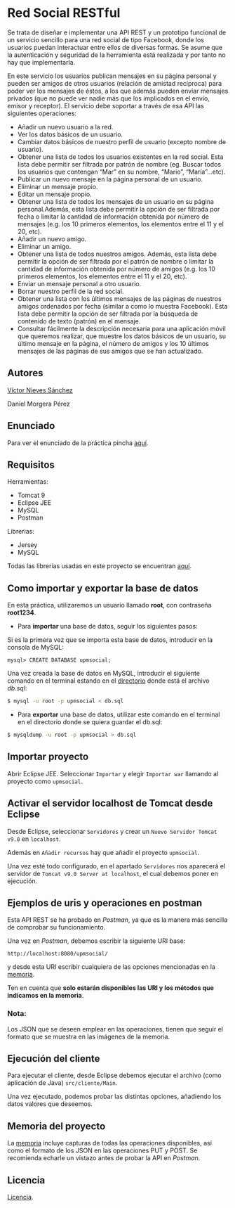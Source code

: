 # Red Social RESTful
Se trata de diseñar e implementar una API REST y un prototipo funcional de un servicio sencillo para una red social de tipo Facebook, donde los usuarios puedan interactuar entre ellos de diversas formas. Se asume que la autenticación y seguridad de la herramienta está realizada y por tanto no hay que implementarla.

En este servicio los usuarios publican mensajes en su página personal y pueden ser amigos de otros usuarios (relación de amistad recíproca) para poder ver los mensajes de éstos, a los que además pueden enviar mensajes privados (que no puede ver nadie más que los implicados en el envío, emisor y receptor). El servicio debe soportar a través de esa API las siguientes operaciones:
- Añadir un nuevo usuario a la red.
- Ver los datos básicos de un usuario.
- Cambiar datos básicos de nuestro perfil de usuario (excepto nombre de usuario).
- Obtener una lista de todos los usuarios existentes en la red social. Esta lista debe permitir ser filtrada por patrón de nombre (eg. Buscar todos los usuarios que contengan “Mar” en su nombre, “Mario”, “María”…etc).
- Publicar un nuevo mensaje en la página personal de un usuario.
- Eliminar un mensaje propio.
- Editar un mensaje propio.
- Obtener una lista de todos los mensajes de un usuario en su página personal.Además, esta lista debe permitir la opción de ser filtrada por fecha o limitar la cantidad de información obtenida por número de mensajes (e.g. los 10 primeros elementos, los elementos entre el 11 y el 20, etc).
- Añadir un nuevo amigo.
- Eliminar un amigo.
- Obtener una lista de todos nuestros amigos. Además, esta lista debe permitir la opción de ser filtrada por el patrón de nombre o limitar la cantidad de información obtenida por número de amigos (e.g. los 10 primeros elementos, los elementos entre el 11 y el 20, etc).
- Enviar un mensaje personal a otro usuario.
- Borrar nuestro perfil de la red social.
- Obtener una lista con los últimos mensajes de las páginas de nuestros amigos ordenados por fecha (similar a como lo muestra Facebook). Esta lista debe permitir la opción de ser filtrada por la búsqueda de contenido de texto (patrón) en el mensaje.
- Consultar fácilmente la descripción necesaria para una aplicación móvil que queremos realizar, que muestre los datos básicos de un usuario, su último mensaje en la página, el número de amigos y los 10 últimos mensajes de las páginas de sus amigos que se han actualizado.

## Autores
[Víctor Nieves Sánchez](https://twitter.com/VictorNS69)

Daniel Morgera Pérez

## Enunciado
Para ver el enunciado de la práctica pincha [aquí](/doc/Practica-RESTful-2019-enunciado.pdf).

## Requisitos
Herramientas:
- Tomcat 9
- Eclipse JEE
- MySQL
- Postman 

Librerias:
- Jersey 
- MySQL

Todas las librerías usadas en este proyecto se encuentran [aquí](/upmsocial/WebContent/WEB-INF/lib).
## Como importar y exportar la base de datos
En esta práctica, utilizaremos un usuario llamado **root**, con contraseña **root1234**.

- Para **importar** una base de datos, seguir los siguientes pasos:

Si es la primera vez que se importa esta base de datos, introducir en la consola de MySQL:
```
mysql> CREATE DATABASE upmsocial;
```
Una vez creada la base de datos en MySQL, introducir el siguiente comando en el terminal estando en el [directorio](/upmsocial/src/bd) donde está el archivo _db.sql_:
```sh
$ mysql -u root -p upmsocial < db.sql
```

- Para **exportar** una base de datos, utilizar este comando en el terminal en el directorio donde se quiera guardar el db.sql:
```sh
$ mysqldump -u root -p upmsocial > db.sql
```
## Importar proyecto
Abrir Eclipse JEE. Seleccionar `Importar` y elegir `Importar war` llamando al proyecto como `upmsocial`.
## Activar el servidor localhost de Tomcat desde Eclipse
Desde Eclipse, seleccionar `Servidores` y crear un `Nuevo Servidor Tomcat v9.0` en `localhost`.

Además en `Añadir recursos` hay que añadir el proyecto `upmsocial`.

Una vez esté todo configurado, en el apartado `Servidores` nos aparecerá el servidor de `Tomcat v9.0 Server at localhost`, el cual debemos poner en ejecución.
## Ejemplos de uris y operaciones en postman
Esta API REST se ha probado en _Postman_, ya que es la manera más sencilla de comprobar su funcionamiento.

Una vez en _Postman_, debemos escribir la siguiente URI base:
```
http://localhost:8080/upmsocial/
```
y desde esta URI escribir cualquiera de las opciones mencionadas en la [memoria](/doc/Memoria-SOS.pdf).

Ten en cuenta que **solo estarán disponibles las URI y los métodos que indicamos en la memoria**.
### Nota:
Los JSON que se deseen emplear en las operaciones, tienen que seguir el formato que se muestra en las imágenes de la memoria.
## Ejecución del cliente
Para ejecutar el cliente, desde Eclipse debemos ejecutar el archivo (como aplicación de Java) `src/cliente/Main`.

Una vez ejecutado, podemos probar las distintas opciones, añadiendo los datos valores que deseemos.
## Memoria del proyecto
La [memoria](/doc/Memoria-SOS.pdf) incluye capturas de todas las operaciones disponibles, así como el formato de los JSON en las operaciones PUT y POST. Se recomienda echarle un vistazo antes de probar la API en _Postman_.
## Licencia
[Licencia](/LICENSE).
